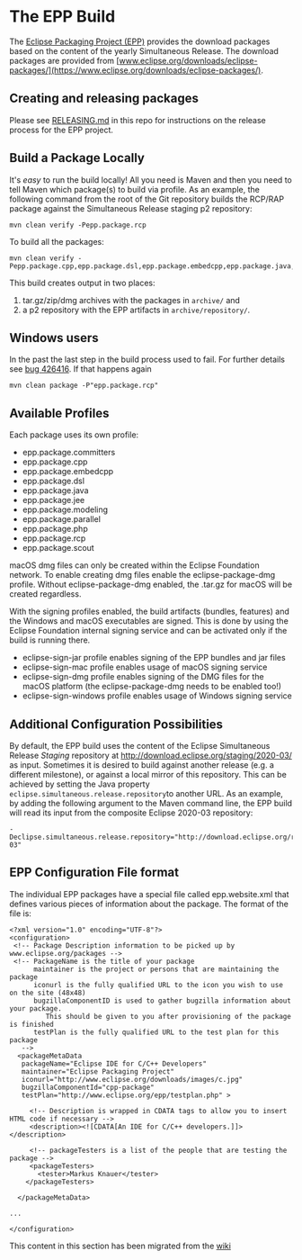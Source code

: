 The EPP Build
=============

The [Eclipse Packaging Project (EPP)](http://www.eclipse.org/epp/) provides 
the download packages based on the content of the yearly Simultaneous Release. 
The download packages are provided from 
[www.eclipse.org/downloads/eclipse-packages/](https://www.eclipse.org/downloads/eclipse-packages/).

Creating and releasing packages
-------------------------------

Please see [RELEASING.md](RELEASING.md) in this repo for instructions on the release process for the EPP project.

Build a Package Locally
-----------------------

It's *easy* to run the build locally! All you need is Maven and then you need 
to tell Maven which package(s) to build via profile. As an example, the following 
command from the root of the Git repository builds the RCP/RAP package against 
the Simultaneous Release staging p2 repository:

    mvn clean verify -Pepp.package.rcp

To build all the packages:

    mvn clean verify -Pepp.package.cpp,epp.package.dsl,epp.package.embedcpp,epp.package.java,epp.package.jee,epp.package.modeling,epp.package.parallel,epp.package.php,epp.package.rcp,epp.package.scout,epp.package.committers

This build creates output in two places:

1. tar.gz/zip/dmg archives with the packages in `archive/` and
2. a p2 repository with the EPP artifacts in `archive/repository/`.

Windows users
------------- 

In the past the last step in the build process used to fail.
For further  details see [bug 426416](https://bugs.eclipse.org/bugs/show_bug.cgi?id=426416).
If that happens again

    mvn clean package -P"epp.package.rcp"

Available Profiles
------------------

Each package uses its own profile:

- epp.package.committers
- epp.package.cpp
- epp.package.embedcpp
- epp.package.dsl
- epp.package.java
- epp.package.jee
- epp.package.modeling
- epp.package.parallel
- epp.package.php
- epp.package.rcp
- epp.package.scout

macOS dmg files can only be created within the Eclipse Foundation network. To enable creating
dmg files enable the eclipse-package-dmg profile. Without eclipse-package-dmg enabled, the .tar.gz
for macOS will be created regardless.

With the signing profiles enabled, the build artifacts (bundles, features) and the
Windows and macOS executables are signed. This is done by using the Eclipse Foundation 
internal signing service and can be activated only if the build is running there.

- eclipse-sign-jar profile enables signing of the EPP bundles and jar files
- eclipse-sign-mac profile enables usage of macOS signing service
- eclipse-sign-dmg profile enables signing of the DMG files for the macOS platform (the eclipse-package-dmg needs to be enabled too!)
- eclipse-sign-windows profile enables usage of Windows signing service

Additional Configuration Possibilities
--------------------------------------

By default, the EPP build uses the content of the Eclipse Simultaneous Release *Staging*
repository at <http://download.eclipse.org/staging/2020-03/> as input. Sometimes it is
desired to build against another release (e.g. a different milestone), or against a local
mirror of this repository. This can be achieved by setting the Java property
`eclipse.simultaneous.release.repository`to another URL. As an example, by adding the
following argument to the Maven command line, the EPP build will read its input from the
composite Eclipse 2020-03 repository:

    -Declipse.simultaneous.release.repository="http://download.eclipse.org/releases/2020-03"

EPP Configuration File format
-----------------------------

The individual EPP packages have a special file called epp.website.xml that defines various
pieces of information about the package. The format of the file is:

```
<?xml version="1.0" encoding="UTF-8"?>
<configuration>
 <!-- Package Description information to be picked up by www.eclipse.org/packages -->
 <!-- PackageName is the title of your package
      maintainer is the project or persons that are maintaining the package
      iconurl is the fully qualified URL to the icon you wish to use on the site (48x48)
      bugzillaComponentID is used to gather bugzilla information about your package.
         This should be given to you after provisioning of the package is finished
      testPlan is the fully qualified URL to the test plan for this package
   -->
  <packageMetaData
   packageName="Eclipse IDE for C/C++ Developers"
   maintainer="Eclipse Packaging Project"
   iconurl="http://www.eclipse.org/downloads/images/c.jpg"
   bugzillaComponentId="cpp-package"
   testPlan="http://www.eclipse.org/epp/testplan.php" >

     <!-- Description is wrapped in CDATA tags to allow you to insert HTML code if necessary -->
     <description><![CDATA[An IDE for C/C++ developers.]]></description>

     <!-- packageTesters is a list of the people that are testing the package -->
     <packageTesters>
       <tester>Markus Knauer</tester>
    </packageTesters>

  </packageMetaData>

...

</configuration>
```

This content in this section has been migrated from the [wiki](https://wiki.eclipse.org/EPP/Packaging_Site)

